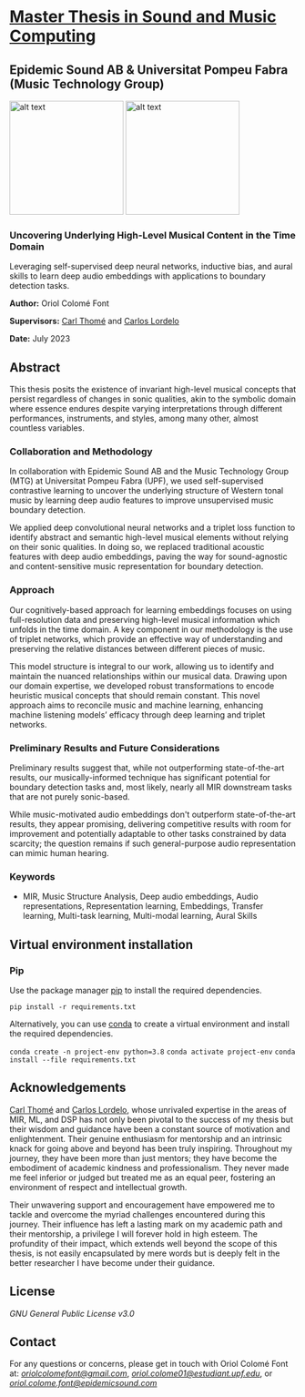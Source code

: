 # [Master Thesis in Sound and Music Computing](https://zenodo.org/records/8380670)
## Epidemic Sound AB & Universitat Pompeu Fabra (Music Technology Group)

<img src="https://github.com/oriolcolomefont/Master-Thesis/blob/3477a79ff7821c1d296068c376b8afb854b7f092/Epidemic_Sound_Logo_White.png?raw=true" alt="alt text" width="200"/>
<img src="https://github.com/oriolcolomefont/Master-Thesis/blob/54e35045debfb4f802cbc312afb681d6c41c7414/UPF-Logo.png?raw=true" alt="alt text" width="200"/>

### Uncovering Underlying High-Level Musical Content in the Time Domain

Leveraging self-supervised deep neural networks, inductive bias, and aural skills to learn deep audio embeddings with applications to boundary detection tasks.

**Author:** Oriol Colomé Font

**Supervisors:** [Carl Thomé](https://github.com/carlthome) and [Carlos Lordelo](https://github.com/cpvlordelo)

**Date:** July 2023

## Abstract

This thesis posits the existence of invariant high-level musical concepts that persist regardless of changes in sonic qualities, akin to the symbolic domain where essence endures despite varying interpretations through different performances, instruments, and styles, among many other, almost countless variables.

### Collaboration and Methodology

In collaboration with Epidemic Sound AB and the Music Technology Group (MTG) at Universitat Pompeu Fabra (UPF), we used self-supervised contrastive learning to uncover the underlying structure of Western tonal music by learning deep audio features to improve unsupervised music boundary detection. 

We applied deep convolutional neural networks and a triplet loss function to identify abstract and semantic high-level musical elements without relying on their sonic qualities. In doing so, we replaced traditional acoustic features with deep audio embeddings, paving the way for sound-agnostic and content-sensitive music representation for boundary detection.

### Approach

Our cognitively-based approach for learning embeddings focuses on using full-resolution data and preserving high-level musical information which unfolds in the time domain. A key component in our methodology is the use of triplet networks, which provide an effective way of understanding and preserving the relative distances between different pieces of music. 

This model structure is integral to our work, allowing us to identify and maintain the nuanced relationships within our musical data. Drawing upon our domain expertise, we developed robust transformations to encode heuristic musical concepts that should remain constant. This novel approach aims to reconcile music and machine learning, enhancing machine listening models’ efficacy through deep learning and triplet networks.

### Preliminary Results and Future Considerations

Preliminary results suggest that, while not outperforming state-of-the-art results, our musically-informed technique has significant potential for boundary detection tasks and, most likely, nearly all MIR downstream tasks that are not purely sonic-based.

While music-motivated audio embeddings don't outperform state-of-the-art results, they appear promising, delivering competitive results with room for improvement and potentially adaptable to other tasks constrained by data scarcity; the question remains if such general-purpose audio representation can mimic human hearing.

### Keywords

- MIR, Music Structure Analysis, Deep audio embeddings, Audio representations, Representation learning, Embeddings, Transfer learning, Multi-task learning, Multi-modal learning, Aural Skills


## Virtual environment installation

### Pip

Use the package manager [pip](https://pip.pypa.io/en/stable/) to install the required dependencies.

`pip install -r requirements.txt`

Alternatively, you can use [conda](https://docs.conda.io/en/latest/) to create a virtual environment and install the required dependencies.

`conda create -n project-env python=3.8`
`conda activate project-env`
`conda install --file requirements.txt`

## Acknowledgements

[Carl Thomé](https://github.com/carlthome) and [Carlos Lordelo](https://github.com/cpvlordelo), whose unrivaled expertise in the areas of MIR, ML, and DSP has not only been pivotal to the success of my thesis but their wisdom and guidance have been a constant source of motivation and enlightenment. Their genuine enthusiasm for mentorship and an intrinsic knack for going above and beyond has been truly inspiring. Throughout my journey, they have been more than just mentors; they have become the embodiment of academic kindness and professionalism. They never made me feel inferior or judged but treated me as an equal peer, fostering an environment of respect and intellectual growth.

Their unwavering support and encouragement have empowered me to tackle and overcome the myriad challenges encountered during this journey. Their influence has left a lasting mark on my academic path and their mentorship, a privilege I will forever hold in high esteem. The profundity of their impact, which extends well beyond the scope of this thesis, is not easily encapsulated by mere words but is deeply felt in the better researcher I have become under their guidance.

## License

*GNU General Public License v3.0*

## Contact

For any questions or concerns, please get in touch with Oriol Colomé Font at: *oriolcolomefont@gmail.com*, *oriol.colome01@estudiant.upf.edu*, or *oriol.colome.font@epidemicsound.com*
